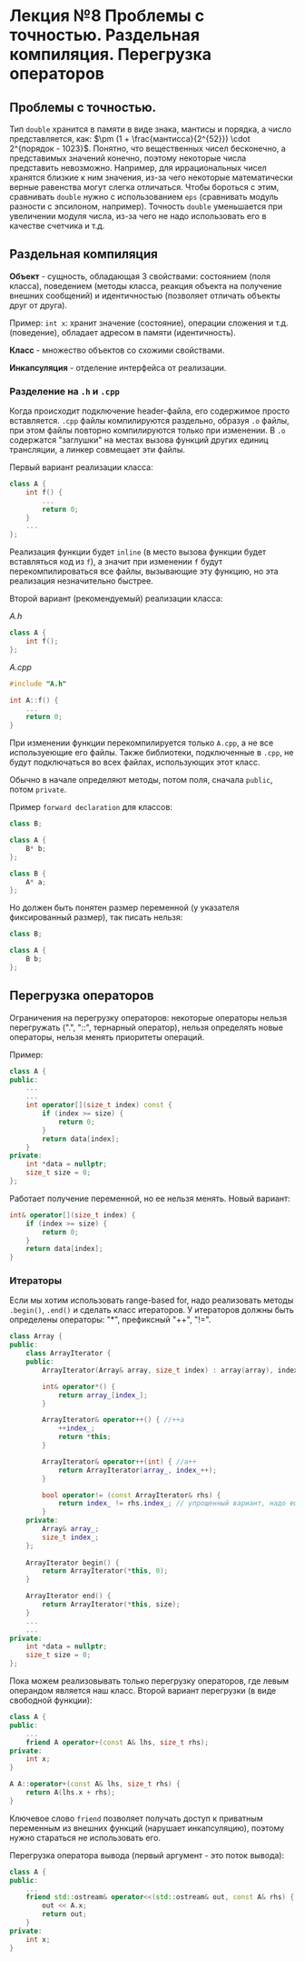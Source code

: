 # Лекция №8 Проблемы с точностью. Раздельная компиляция. Перегрузка операторов

## Проблемы с точностью.

Тип `double` хранится в памяти в виде знака, мантисы и порядка, а число представляется, как: $\pm (1 + \frac{мантисса}{2^{52}}) \cdot 2^{порядок - 1023}$. Понятно, что вещественных чисел бесконечно, а представимых значений конечно, поэтому некоторые числа представить невозможно. Например, для иррациональных чисел хранятся близкие к ним значения, из-за чего некоторые математически верные равенства могут слегка отличаться. Чтобы бороться с этим, сравнивать `double` нужно с использованием `eps` (сравнивать модуль разности с эпсилоном, например). Точность `double` уменьшается при увеличении модуля числа, из-за чего не надо использовать его в качестве счетчика и т.д.

## Раздельная компиляция

**Объект** - сущность, обладающая 3 свойствами: состоянием (поля класса), поведением (методы класса, реакция объекта на получение внешних сообщений) и идентичностью (позволяет отличать объекты друг от друга).

Пример: `int x`: хранит значение (состояние), операции сложения и т.д. (поведение), обладает адресом в памяти (идентичность).

**Класс** - множество объектов со схожими свойствами.

**Инкапсуляция** - отделение интерфейса от реализации.

### Разделение на `.h` и `.cpp`

Когда происходит подключение header-файла, его содержимое просто вставляется. `.cpp` файлы компилируются раздельно, образуя `.o` файлы, при этом файлы повторно компилируются только при изменении. В `.o` содержатся "заглушки" на местах вызова функций других единиц трансляции, а линкер совмещает эти файлы.

Первый вариант реализации класса:
```c++
class A {
    int f() {
        ...
        return 0;
    }
    ...
};
```
Реализация функции будет `inline` (в место вызова функции будет вставляться код из `f`), а значит при изменении `f` будут перекомпилироваться все файлы, вызывающие эту функцию, но эта реализация незначительно быстрее.

Второй вариант (рекомендуемый) реализации класса:

*A.h*
```c++
class A {
    int f();
};
```

*A.cpp*
```c++
#include "A.h"

int A::f() {
    ...
    return 0;
}
```

При изменении функции перекомпилируется только `A.cpp`, а не все используеющие его файлы. Также библиотеки, подключенные в `.cpp`, не будут подключаться во всех файлах, использующих этот класс.

Обычно в начале определяют методы, потом поля, сначала `public`, потом `private`. 

Пример `forward declaration` для классов:
```c++
class B;

class A {
    B* b;
};

class B {
    A* a;
};
```

Но должен быть понятен размер переменной (у указателя фиксированный размер), так писать нельзя:
```c++
class B;

class A {
    B b;
};
```

## Перегрузка операторов
Ограничения на перегрузку операторов: некоторые операторы нельзя перегружать (".", "::", тернарный оператор), нельзя определять новые операторы, нельзя менять приоритеты операций.

Пример:
```c++
class A {
public:
    ...
    ...
    int operator[](size_t index) const {
        if (index >= size) {
            return 0;
        }
        return data[index];
    }
private:
    int *data = nullptr;
    size_t size = 0;
};
```
Работает получение переменной, но ее нельзя менять.
Новый вариант:

```c++
int& operator[](size_t index) {
    if (index >= size) {
        return 0;
    }
    return data[index];
}
```

### Итераторы
Если мы хотим использовать range-based for, надо реализовать методы `.begin()`, `.end()` и сделать класс итераторов. У итераторов должны быть определены операторы: "*", префиксный "++", "!=".
```c++
class Array {
public:
    class ArrayIterator {
    public:
        ArrayIterator(Array& array, size_t index) : array(array), index(index) {}

        int& operator*() {
            return array_[index_];
        }

        ArrayIterator& operator++() { //++a
            ++index_;
            return *this;
        }

        ArrayIterator& operator++(int) { //a++
            return ArrayIterator(array_, index_++);
        }

        bool operator!= (const ArrayIterator& rhs) {
            return index_ != rhs.index_; // упрощенный вариант, надо еще сравнивать array_;
        }
    private:
        Array& array_;
        size_t index_;
    };
    
    ArrayIterator begin() {
        return ArrayIterator(*this, 0);
    }

    ArrayIterator end() {
        return ArrayIterator(*this, size);
    }
    ...
    ...
private:
    int *data = nullptr;
    size_t size = 0;
};  
```

Пока можем реализовывать только перегрузку операторов, где левым операндом является наш класс. Второй вариант перегрузки (в виде свободной функции):

```c++
class A {
public:
    ...
    friend A operator+(const A& lhs, size_t rhs);
private:
    int x;
}

A A::operator+(const A& lhs, size_t rhs) {
    return A(lhs.x + rhs);
}
```

Ключевое слово `friend` позволяет получать доступ к приватным переменным из внешних функций (нарушает инкапсуляцию), поэтому нужно стараться не использовать его.

Перегрузка оператора вывода (первый аргумент - это поток вывода):
```c++
class A {
public:
    ...
    friend std::ostream& operator<<(std::ostream& out, const A& rhs) {
        out << A.x;
        return out;
    }
private:
    int x;
}
```
